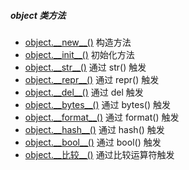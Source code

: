 ##### object 类方法
- [object.\_\_new\_\_()](object.__new__())  构造方法
- [object.\_\_init\_\_()](object.__init__()) 初始化方法
- [object.\_\_str\_\_()](object.__str__())  通过 str() 触发
- [object.\_\_repr\_\_()](object.__repr__())  通过 repr() 触发
- [object.\_\_del\_\_()](object.__del__())  通过 del 触发
- [object.\_\_bytes\_\_()](object.__bytes__()) 通过 bytes() 触发
- [object.\_\_format\_\_()](object.__format__()) 通过 format() 触发
- [object.\_\_hash\_\_()](object.__hash__()) 通过 hash() 触发
- [object.\_\_bool\_\_()](object.__bool__()) 通过 bool() 触发
- [object.\_\_比较\_\_()](object.__比较__())  通过比较运算符触发

